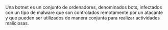 Una botnet es un conjunto de ordenadores, denominados bots, infectados con un tipo de malware que son controlados remotamente por un atacante y que pueden ser utilizados de manera conjunta para realizar actividades maliciosas.